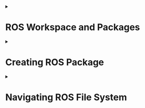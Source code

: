 <!-- http://wiki.ros.org/ROS/Tutorials/NavigatingTheFilesystem<br>
http://wiki.ros.org/ROS/Tutorials/CreatingPackage<br>
http://wiki.ros.org/ROS/Tutorials/BuildingPackages<br> -->

<details>
  <summary><h1>ROS Workspace and Packages</h1></summary>
 ​	A workspace is a set of directories (or folders) where you store related pieces of ROS code. The official name for workspaces in ROS is catkin workspaces.

​	Consider a simple drone project like the one you have done in AeroNav Event. In that event, we have provided you with a basic PID controller and you have written a program to follow a path and count the number of boxes along the way. So, basically, there were 3 parts 
  1. Drone Controller
  2. Following the path
  3. Count boxes using the camera 

​	 All the 3 parts were programmed in a controller.py file which made the code a colossal mess. In ROS we can use separate code files of a single part (Ex: drone controller) kept in separate folders called **packages**. For example, a famous open-source package called PX4 is used to control drones in ROS. So handling code files in ROS is simple and easier.

  <h3>File Structure of Workspace</h3>
  
   ```bash
    .
└── ros_ws
    └── src
        ├── Package1
        ├── Package2
        └── Package3
  ```
  
  <h3>Creating a Workspace</h3>
  
   ```bash
   mkdir -p ~/catkin_ws/src
   cd ~/catkin_ws/
   catkin_make
  ```
  We need to activate the workspace
  ```bash
   gedit .bashrc 
  ```
  A window will be opened add the below command at the last line
  
  ```bash
   source devel ~/catkin_ws/devel/setup.bash
  ```

</details>

<details>
  <summary><h1>Creating ROS Package</h1></summary>
                              
  ![6g511m](https://user-images.githubusercontent.com/76437900/168428605-4186fa9a-46af-45df-8397-d6ae606d9e96.jpg)

  ```bash
   cd ~/catkin_ws/src
   catkin_create_pkg path_follower rospy roscpp 
  ```
  
  The above command is used to create a package in ROS
  The command contains 3 parts 
  1. catkin_create_pkg: Which indicates your creating package
  2. path_follower: Package name
  3. rospy roscpp : These are dependencies on the package 
 
  
  For example, if you need to create a package for path following you need a controller. You can use the open-source PX4 controller. Hence in the code which u write u need to use the PX4 functions to control the drone So, PX4 should be a dependency for your package. 
  
  roscpp is the package that you need to keep as a dependency when you code in C++
  
  rospy is the package that you need to keep as a dependency when you code in python

  
   To list dependencies we use below command
  ```bash
    rospack depends1 path_follower 
  ```
   Here depends1 represents the 1st order dependencies of package like rospy roscpp for the above package. Dependency packages of 1st order dependency packages are called indirect dependencies  
  
  <h3>Buildng the Package</h3>
  
  As you know in ROS we can use multiple code files to integrate all code files, to use the functionalities of all code files we need to build the package.
  For building the package we use CMake and Catkin Build.
  In home directory type the below commands to build all packages in the workspace at once

  
  ```bash
   cd catkin_ws
   catkin_make
  ```
  After building the package ,the structure of package will be
  
  ```bash
  .
├── CMakeLists.txt
├── package.xml
└── src
    

  ```
  You can see the new files CMakeLists.txt and package.xml which are generated while building the package 
  
  In CMakeLists.txt
  
  ```cmake
    find_package(catkin REQUIRED COMPONENTS
    roscpp
    rospy
    )
  ```
  The code snippet has the dependency packages which were specified during the creation of the package. There are some lines that show dependency packages in package.xml too
  
  ```xml
    <build_depend>roscpp</build_depend>
    <build_depend>rospy</build_depend>
    <build_export_depend>roscpp</build_export_depend>
    <build_export_depend>rospy</build_export_depend>
    <exec_depend>roscpp</exec_depend>
    <exec_depend>rospy</exec_depend>
  ```
  You should change the above two code snippets to add or delete dependency accordingly.
  
  [Further Reading 1](http://wiki.ros.org/ROS/Tutorials/CreatingPackage)
  
  [Further Reading 2](http://wiki.ros.org/ROS/Tutorials/BuildingPackages)
</details>

<details>
  <summary><h1>Navigating ROS File System</h1></summary>
   Generally, we use many packages and code files for a single project hence it's difficult to find the specific package we want. ROS provides commands to find packages in the ROS environment.
  
  ```bash
   rospack find path_follower
  ```
  this outputs the path of path_follower package
  
  ```bash
   roscd path_follower
  ```
  this changes the directory to path_follower package
  
  ```bash
   rosls path_follower
  ```
  This lists the files and folders present in path_follower package
  
  [Further Reading](http://wiki.ros.org/ROS/Tutorials/NavigatingTheFilesystem)
  
</details>
